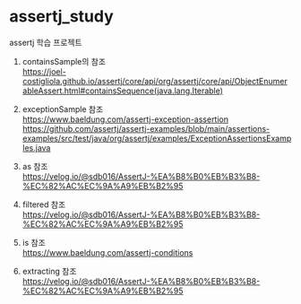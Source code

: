 # assertj_study
assertj 학습 프로젝트

1. containsSample의 참조  
https://joel-costigliola.github.io/assertj/core/api/org/assertj/core/api/ObjectEnumerableAssert.html#containsSequence(java.lang.Iterable)


2. exceptionSample 참조  
https://www.baeldung.com/assertj-exception-assertion  
https://github.com/assertj/assertj-examples/blob/main/assertions-examples/src/test/java/org/assertj/examples/ExceptionAssertionsExamples.java


3. as 참조  
https://velog.io/@sdb016/AssertJ-%EA%B8%B0%EB%B3%B8-%EC%82%AC%EC%9A%A9%EB%B2%95


4. filtered 참조  
https://velog.io/@sdb016/AssertJ-%EA%B8%B0%EB%B3%B8-%EC%82%AC%EC%9A%A9%EB%B2%95


5. is 참조  
https://www.baeldung.com/assertj-conditions


6. extracting 참조  
   https://velog.io/@sdb016/AssertJ-%EA%B8%B0%EB%B3%B8-%EC%82%AC%EC%9A%A9%EB%B2%95

